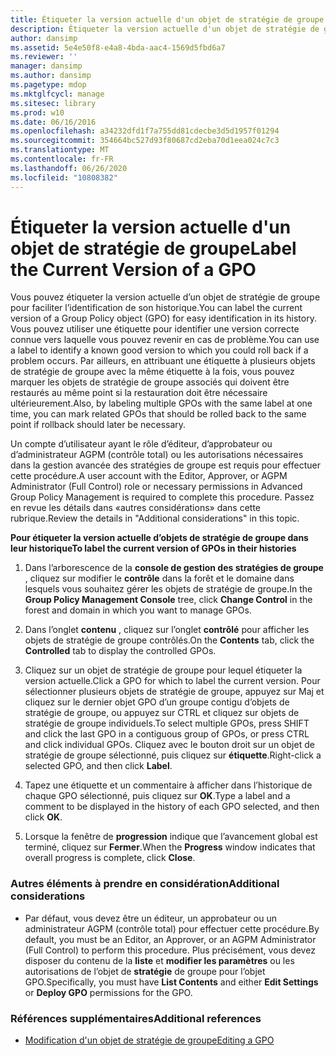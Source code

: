 ```yaml
---
title: Étiqueter la version actuelle d'un objet de stratégie de groupe
description: Étiqueter la version actuelle d'un objet de stratégie de groupe
author: dansimp
ms.assetid: 5e4e50f8-e4a8-4bda-aac4-1569d5fbd6a7
ms.reviewer: ''
manager: dansimp
ms.author: dansimp
ms.pagetype: mdop
ms.mktglfcycl: manage
ms.sitesec: library
ms.prod: w10
ms.date: 06/16/2016
ms.openlocfilehash: a34232dfd1f7a755dd81cdecbe3d5d1957f01294
ms.sourcegitcommit: 354664bc527d93f80687cd2eba70d1eea024c7c3
ms.translationtype: MT
ms.contentlocale: fr-FR
ms.lasthandoff: 06/26/2020
ms.locfileid: "10808382"
---
```

# <span data-ttu-id="0c5a4-103">Étiqueter la version actuelle d'un objet de stratégie de groupe</span><span class="sxs-lookup"><span data-stu-id="0c5a4-103">Label the Current Version of a GPO</span></span>


<span data-ttu-id="0c5a4-104">Vous pouvez étiqueter la version actuelle d’un objet de stratégie de groupe pour faciliter l’identification de son historique.</span><span class="sxs-lookup"><span data-stu-id="0c5a4-104">You can label the current version of a Group Policy object (GPO) for easy identification in its history.</span></span> <span data-ttu-id="0c5a4-105">Vous pouvez utiliser une étiquette pour identifier une version correcte connue vers laquelle vous pouvez revenir en cas de problème.</span><span class="sxs-lookup"><span data-stu-id="0c5a4-105">You can use a label to identify a known good version to which you could roll back if a problem occurs.</span></span> <span data-ttu-id="0c5a4-106">Par ailleurs, en attribuant une étiquette à plusieurs objets de stratégie de groupe avec la même étiquette à la fois, vous pouvez marquer les objets de stratégie de groupe associés qui doivent être restaurés au même point si la restauration doit être nécessaire ultérieurement.</span><span class="sxs-lookup"><span data-stu-id="0c5a4-106">Also, by labeling multiple GPOs with the same label at one time, you can mark related GPOs that should be rolled back to the same point if rollback should later be necessary.</span></span>

<span data-ttu-id="0c5a4-107">Un compte d’utilisateur ayant le rôle d’éditeur, d’approbateur ou d’administrateur AGPM (contrôle total) ou les autorisations nécessaires dans la gestion avancée des stratégies de groupe est requis pour effectuer cette procédure.</span><span class="sxs-lookup"><span data-stu-id="0c5a4-107">A user account with the Editor, Approver, or AGPM Administrator (Full Control) role or necessary permissions in Advanced Group Policy Management is required to complete this procedure.</span></span> <span data-ttu-id="0c5a4-108">Passez en revue les détails dans «autres considérations» dans cette rubrique.</span><span class="sxs-lookup"><span data-stu-id="0c5a4-108">Review the details in "Additional considerations" in this topic.</span></span>

**<span data-ttu-id="0c5a4-109">Pour étiqueter la version actuelle d’objets de stratégie de groupe dans leur historique</span><span class="sxs-lookup"><span data-stu-id="0c5a4-109">To label the current version of GPOs in their histories</span></span>**

1.  <span data-ttu-id="0c5a4-110">Dans l’arborescence de la **console de gestion des stratégies de groupe** , cliquez sur modifier le **contrôle** dans la forêt et le domaine dans lesquels vous souhaitez gérer les objets de stratégie de groupe.</span><span class="sxs-lookup"><span data-stu-id="0c5a4-110">In the **Group Policy Management Console** tree, click **Change Control** in the forest and domain in which you want to manage GPOs.</span></span>

2.  <span data-ttu-id="0c5a4-111">Dans l’onglet **contenu** , cliquez sur l’onglet **contrôlé** pour afficher les objets de stratégie de groupe contrôlés.</span><span class="sxs-lookup"><span data-stu-id="0c5a4-111">On the **Contents** tab, click the **Controlled** tab to display the controlled GPOs.</span></span>

3.  <span data-ttu-id="0c5a4-112">Cliquez sur un objet de stratégie de groupe pour lequel étiqueter la version actuelle.</span><span class="sxs-lookup"><span data-stu-id="0c5a4-112">Click a GPO for which to label the current version.</span></span> <span data-ttu-id="0c5a4-113">Pour sélectionner plusieurs objets de stratégie de groupe, appuyez sur Maj et cliquez sur le dernier objet GPO d’un groupe contigu d’objets de stratégie de groupe, ou appuyez sur CTRL et cliquez sur objets de stratégie de groupe individuels.</span><span class="sxs-lookup"><span data-stu-id="0c5a4-113">To select multiple GPOs, press SHIFT and click the last GPO in a contiguous group of GPOs, or press CTRL and click individual GPOs.</span></span> <span data-ttu-id="0c5a4-114">Cliquez avec le bouton droit sur un objet de stratégie de groupe sélectionné, puis cliquez sur **étiquette**.</span><span class="sxs-lookup"><span data-stu-id="0c5a4-114">Right-click a selected GPO, and then click **Label**.</span></span>

4.  <span data-ttu-id="0c5a4-115">Tapez une étiquette et un commentaire à afficher dans l’historique de chaque GPO sélectionné, puis cliquez sur **OK**.</span><span class="sxs-lookup"><span data-stu-id="0c5a4-115">Type a label and a comment to be displayed in the history of each GPO selected, and then click **OK**.</span></span>

5.  <span data-ttu-id="0c5a4-116">Lorsque la fenêtre de **progression** indique que l’avancement global est terminé, cliquez sur **Fermer**.</span><span class="sxs-lookup"><span data-stu-id="0c5a4-116">When the **Progress** window indicates that overall progress is complete, click **Close**.</span></span>

### <span data-ttu-id="0c5a4-117">Autres éléments à prendre en considération</span><span class="sxs-lookup"><span data-stu-id="0c5a4-117">Additional considerations</span></span>

-   <span data-ttu-id="0c5a4-118">Par défaut, vous devez être un éditeur, un approbateur ou un administrateur AGPM (contrôle total) pour effectuer cette procédure.</span><span class="sxs-lookup"><span data-stu-id="0c5a4-118">By default, you must be an Editor, an Approver, or an AGPM Administrator (Full Control) to perform this procedure.</span></span> <span data-ttu-id="0c5a4-119">Plus précisément, vous devez disposer du contenu de la **liste** et **modifier les paramètres** ou les autorisations de l’objet de **stratégie** de groupe pour l’objet GPO.</span><span class="sxs-lookup"><span data-stu-id="0c5a4-119">Specifically, you must have **List Contents** and either **Edit Settings** or **Deploy GPO** permissions for the GPO.</span></span>

### <span data-ttu-id="0c5a4-120">Références supplémentaires</span><span class="sxs-lookup"><span data-stu-id="0c5a4-120">Additional references</span></span>

-   [<span data-ttu-id="0c5a4-121">Modification d'un objet de stratégie de groupe</span><span class="sxs-lookup"><span data-stu-id="0c5a4-121">Editing a GPO</span></span>](editing-a-gpo.md)

 

 





